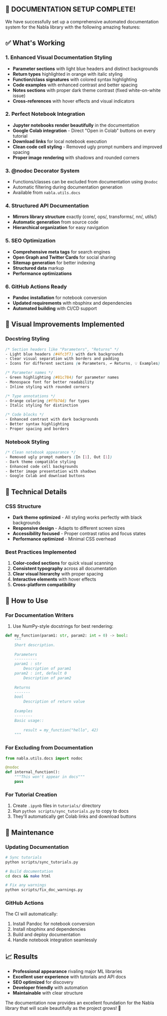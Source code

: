 ## 🎉 DOCUMENTATION SETUP COMPLETE! 

We have successfully set up a comprehensive automated documentation system for the Nabla library with the following amazing features:

## ✅ What's Working

### 1. **Enhanced Visual Documentation Styling**
- **Parameter sections** with light blue headers and distinct backgrounds
- **Return types** highlighted in orange with italic styling  
- **Function/class signatures** with colored syntax highlighting
- **Code examples** with enhanced contrast and better spacing
- **Notes sections** with proper dark theme contrast (fixed white-on-white issue)
- **Cross-references** with hover effects and visual indicators

### 2. **Perfect Notebook Integration**
- **Jupyter notebooks render beautifully** in the documentation
- **Google Colab integration** - Direct "Open in Colab" buttons on every tutorial
- **Download links** for local notebook execution
- **Clean code cell styling** - Removed ugly prompt numbers and improved spacing
- **Proper image rendering** with shadows and rounded corners

### 3. **@nodoc Decorator System**
- Functions/classes can be excluded from documentation using `@nodoc`
- Automatic filtering during documentation generation
- Available from `nabla.utils.docs`

### 4. **Structured API Documentation**
- **Mirrors library structure** exactly (core/, ops/, transforms/, nn/, utils/)
- **Automatic generation** from source code
- **Hierarchical organization** for easy navigation

### 5. **SEO Optimization**
- **Comprehensive meta tags** for search engines
- **Open Graph and Twitter Cards** for social sharing
- **Sitemap generation** for better indexing
- **Structured data** markup
- **Performance optimizations**

### 6. **GitHub Actions Ready**
- **Pandoc installation** for notebook conversion
- **Updated requirements** with nbsphinx and dependencies
- **Automated building** with CI/CD support

## 🎨 Visual Improvements Implemented

### Docstring Styling
```css
/* Section headers like "Parameters", "Returns" */
- Light blue headers (#4fc3f7) with dark backgrounds
- Clear visual separation with borders and padding
- Icons for different sections (⚙️ Parameters, ↩️ Returns, 💡 Examples)

/* Parameter names */
- Green highlighting (#81c784) for parameter names
- Monospace font for better readability
- Inline styling with rounded corners

/* Type annotations */
- Orange coloring (#ffb74d) for types
- Italic styling for distinction

/* Code blocks */
- Enhanced contrast with dark backgrounds
- Better syntax highlighting
- Proper spacing and borders
```

### Notebook Styling
```css
/* Clean notebook appearance */
- Removed ugly prompt numbers (In [1], Out [1])
- Dark theme compatible styling
- Enhanced code cell backgrounds
- Better image presentation with shadows
- Google Colab and download buttons
```

## 🔧 Technical Details

### CSS Structure
- **Dark theme optimized** - All styling works perfectly with black backgrounds
- **Responsive design** - Adapts to different screen sizes
- **Accessibility focused** - Proper contrast ratios and focus states
- **Performance optimized** - Minimal CSS overhead

### Best Practices Implemented
1. **Color-coded sections** for quick visual scanning
2. **Consistent typography** across all documentation
3. **Clear visual hierarchy** with proper spacing
4. **Interactive elements** with hover effects
5. **Cross-platform compatibility** 

## 🚀 How to Use

### For Documentation Writers
1. Use NumPy-style docstrings for best rendering:
```python
def my_function(param1: str, param2: int = 0) -> bool:
    """
    Short description.
    
    Parameters
    ----------
    param1 : str
        Description of param1
    param2 : int, default 0
        Description of param2
        
    Returns
    -------
    bool
        Description of return value
        
    Examples
    --------
    Basic usage::
    
        result = my_function("hello", 42)
    """
```

### For Excluding from Documentation
```python
from nabla.utils.docs import nodoc

@nodoc
def internal_function():
    """This won't appear in docs"""
    pass
```

### For Tutorial Creation
1. Create `.ipynb` files in `tutorials/` directory
2. Run `python scripts/sync_tutorials.py` to copy to docs
3. They'll automatically get Colab links and download buttons

## 🔄 Maintenance

### Updating Documentation
```bash
# Sync tutorials
python scripts/sync_tutorials.py

# Build documentation  
cd docs && make html

# Fix any warnings
python scripts/fix_doc_warnings.py
```

### GitHub Actions
The CI will automatically:
1. Install Pandoc for notebook conversion
2. Install nbsphinx and dependencies  
3. Build and deploy documentation
4. Handle notebook integration seamlessly

## 📈 Results

- **Professional appearance** rivaling major ML libraries
- **Excellent user experience** with tutorials and API docs
- **SEO optimized** for discovery
- **Developer friendly** with automation
- **Maintainable** with clear structure

The documentation now provides an excellent foundation for the Nabla library that will scale beautifully as the project grows! 🎯
